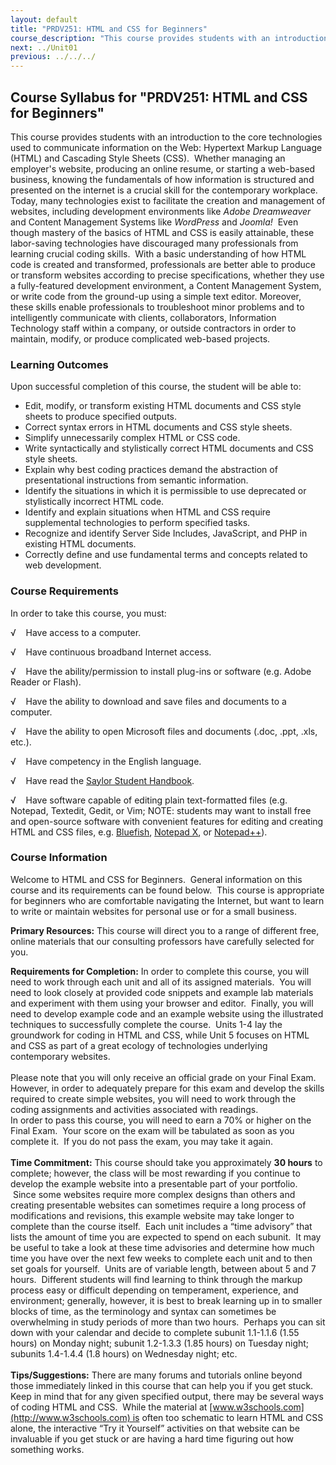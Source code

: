 ```yaml
---
layout: default
title: "PRDV251: HTML and CSS for Beginners"
course_description: "This course provides students with an introduction to the core technologies used to communicate information on the Web: Hypertext Markup Language (HTML) and Cascading Style Sheets (CSS)."
next: ../Unit01
previous: ../../../
---
```

Course Syllabus for "PRDV251: HTML and CSS for Beginners"
----------------------------------------------------------

This course provides students with an introduction to the core
technologies used to communicate information on the Web: Hypertext
Markup Language (HTML) and Cascading Style Sheets (CSS).  Whether
managing an employer's website, producing an online resume, or starting
a web-based business, knowing the fundamentals of how information is
structured and presented on the internet is a crucial skill for the
contemporary workplace. Today, many technologies exist to facilitate the
creation and management of websites, including development environments
like *Adobe Dreamweaver* and Content Management Systems like *WordPress*
and *Joomla!*  Even though mastery of the basics of HTML and CSS is
easily attainable, these labor-saving technologies have discouraged many
professionals from learning crucial coding skills.  With a basic
understanding of how HTML code is created and transformed, professionals
are better able to produce or transform websites according to precise
specifications, whether they use a fully-featured development
environment, a Content Management System, or write code from the
ground-up using a simple text editor. Moreover, these skills enable
professionals to troubleshoot minor problems and to intelligently
communicate with clients, collaborators, Information Technology staff
within a company, or outside contractors in order to maintain, modify,
or produce complicated web-based projects.

### Learning Outcomes

Upon successful completion of this course, the student will be able to:

-   Edit, modify, or transform existing HTML documents and CSS style
    sheets to produce specified outputs.
-   Correct syntax errors in HTML documents and CSS style sheets.
-   Simplify unnecessarily complex HTML or CSS code.
-   Write syntactically and stylistically correct HTML documents and CSS
    style sheets.
-   Explain why best coding practices demand the abstraction of
    presentational instructions from semantic information.
-   Identify the situations in which it is permissible to use deprecated
    or stylistically incorrect HTML code.
-   Identify and explain situations when HTML and CSS require
    supplemental technologies to perform specified tasks.
-   Recognize and identify Server Side Includes, JavaScript, and PHP in
    existing HTML documents.
-   Correctly define and use fundamental terms and concepts related to
    web development.

### Course Requirements

In order to take this course, you must:  
  
 √    Have access to a computer.  
  
 √    Have continuous broadband Internet access.  
  
 √    Have the ability/permission to install plug-ins or software (e.g.
Adobe Reader or Flash).  
  
 √    Have the ability to download and save files and documents to a
computer.  
  
 √    Have the ability to open Microsoft files and documents (.doc,
.ppt, .xls, etc.).  
  
 √    Have competency in the English language.  
  
 √    Have read the [Saylor Student
Handbook](http://www.saylor.org/site/wp-content/uploads/2012/05/Saylor-StudentHandbook.pdf).  
  
 √    Have software capable of editing plain text-formatted files (e.g.
Notepad, Textedit, Gedit, or Vim; NOTE: students may want to install
free and open-source software with convenient features for editing and
creating HTML and CSS files,
e.g. [Bluefish](http://bluefish.openoffice.nl/), [Notepad
X](http://notepad-x.sourceforge.net/),
or [Notepad++](http://notepad-plus-plus.org/)).

### Course Information

Welcome to HTML and CSS for Beginners.  General information on this
course and its requirements can be found below.  This course is
appropriate for beginners who are comfortable navigating the Internet,
but want to learn to write or maintain websites for personal use or for
a small business.  
  
 **Primary Resources:** This course will direct you to a range of
different free, online materials that our consulting professors have
carefully selected for you.  
  
 **Requirements for Completion:** In order to complete this course, you
will need to work through each unit and all of its assigned materials. 
You will need to look closely at provided code snippets and example lab
materials and experiment with them using your browser and editor. 
Finally, you will need to develop example code and an example website
using the illustrated techniques to successfully complete the course.
 Units 1-4 lay the groundwork for coding in HTML and CSS, while Unit 5
focuses on HTML and CSS as part of a great ecology of technologies
underlying contemporary websites.  
    
 Please note that you will only receive an official grade on your Final
Exam.  However, in order to adequately prepare for this exam and develop
the skills required to create simple websites, you will need to work
through the coding assignments and activities associated with
readings.  
 In order to pass this course, you will need to earn a 70% or higher on
the Final Exam.  Your score on the exam will be tabulated as soon as you
complete it.  If you do not pass the exam, you may take it again.  
    
 **Time Commitment:** This course should take you approximately **30
hours** to complete; however, the class will be most rewarding if you
continue to develop the example website into a presentable part of your
portfolio.  Since some websites require more complex designs than others
and creating presentable websites can sometimes require a long process
of modifications and revisions, this example website may take longer to
complete than the course itself.  Each unit includes a “time advisory”
that lists the amount of time you are expected to spend on each
subunit.  It may be useful to take a look at these time advisories and
determine how much time you have over the next few weeks to complete
each unit and to then set goals for yourself.  Units are of variable
length, between about 5 and 7 hours.  Different students will find
learning to think through the markup process easy or difficult depending
on temperament, experience, and environment; generally, however, it is
best to break learning up in to smaller blocks of time, as the
terminology and syntax can sometimes be overwhelming in study periods of
more than two hours.  Perhaps you can sit down with your calendar and
decide to complete subunit 1.1-1.1.6 (1.55 hours) on Monday night;
subunit 1.2-1.3.3 (1.85 hours) on Tuesday night; subunits 1.4-1.4.4 (1.8
hours) on Wednesday night; etc.  
    
 **Tips/Suggestions:** There are many forums and tutorials online beyond
those immediately linked in this course that can help you if you get
stuck.  Keep in mind that for any given specified output, there may be
several ways of coding HTML and CSS.  While the material at
[www.w3schools.com](http://www.w3schools.com) is often too schematic to
learn HTML and CSS alone, the interactive “Try it Yourself” activities
on that website can be invaluable if you get stuck or are having a hard
time figuring out how something works.
